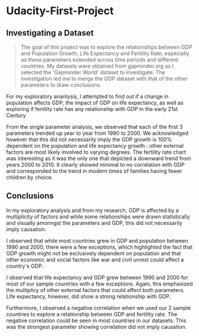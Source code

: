 # Udacity-First-Project

## Investigating a Dataset
> The goal of this project was to explore the relationships between GDP and Population Growth, Life Expectancy and Fertility Rate, especially as these parameters extended across time periods and different countries. My datasets were obtained from gapminder.org as I selected the 'Gapminder World' dataset to investigate. The investigation led me to merge the GDP dataset with that of the other parameters to draw conclusions.

For my exploratory ananlysis, I attempted to find out if a change in population affects GDP, the impact of GDP on life expectancy, as well as exploring if fertility rate has any relationship with GDP in the early 21st Century


From the single parameter analysis, we observed that each of the first 3 parameters trended up year to year from 1990 to 2000. We acknowledged however that this did not necessarily imply the GDP growth is 100% dependent on the population and life expectancy growth : other external factors are most likely involved to varying degrees. The fertility rate chart was interesting as it was the only one that depicted a downward trend from years 2000 to 2010. It clearly showed minimal to no correlation with GDP and corresponded to the trend in modern times of families having fewer children by choice.


## Conclusions
In my exploratory analysis and from my research, GDP is affected by a multiplicity of factors and while some relationships were drawn statistically and visually amonngst the parameters and GDP, this did not necessarily imply causation.

I observed that while most countries grew in GDP and population between 1990 and 2000, there were a few exceptions, which highlighted the fact that GDP growth might not be exclusively dependent on population and that other economic and social factors like war and civil unrest could affect a country's GDP.

I observed that life expectancy and GDP grew between 1990 and 2000 for most of our sample countries with a few exceptions. Again, this emphasized the mulitplicy of other external factors that could affect both parameters. Life expectancy, however, did show a strong relationship with GDP.

Furthermore, I observed a negative correlation when we used our 2 sample countries to explore a relationship between GDP and fertility rate. The negative correlation could be seen in most countries in our datasets. This was the strongest parameter showing correlation did not imply causation.
